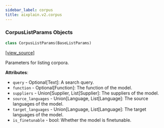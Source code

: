 ```yaml
---
sidebar_label: corpus
title: aixplain.v2.corpus
---
```


### CorpusListParams Objects

```python
class CorpusListParams(BaseListParams)
```

[[view_source]](https://github.com/aixplain/aiXplain/blob/main/aixplain/v2/corpus.py#L34)

Parameters for listing corpora.

**Attributes**:

- `query` - Optional[Text]: A search query.
- `function` - Optional[Function]: The function of the model.
- `suppliers` - Union[Supplier, List[Supplier]: The suppliers of the model.
- `source_languages` - Union[Language, List[Language]: The source languages of the model.
- `target_languages` - Union[Language, List[Language]: The target languages of the model.
- `is_finetunable` - bool: Whether the model is finetunable.

